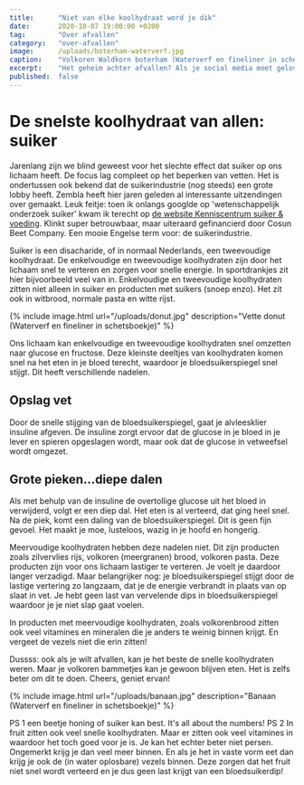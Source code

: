 ```yaml
---
title:      "Niet van élke koolhydraat word je dik"
date:       2020-10-07 19:00:00 +0200
tag:        "Over afvallen"
category:   "over-afvallen"
image:      /uploads/boterham-waterverf.jpg
caption:    "Volkoren Waldkorn boterham (Waterverf en fineliner in schetsboekje)"
excerpt:    "Het geheim achter afvallen? Als je social media moet geloven moet je vooral koolhydraten weren. Maar pas op dat je niet gaat discrimineren. Sommige koolhydraten zijn wel degelijk heel gezond en niet dikmakend!"
published:  false
---
```

# De snelste koolhydraat van allen: suiker
Jarenlang zijn we blind geweest voor het slechte effect dat suiker op ons lichaam heeft. De focus lag compleet op het beperken van vetten. Het is ondertussen ook bekend dat de suikerindustrie (nog steeds) een grote lobby heeft. Zembla heeft hier jaren geleden al interessante uitzendingen over gemaakt. Leuk feitje: toen ik onlangs googlde op 'wetenschappelijk onderzoek suiker' kwam ik terecht op [de website Kenniscentrum suiker & voeding](https://www.kenniscentrumsuiker.nl/). Klinkt super betrouwbaar, maar uiteraard gefinancierd door Cosun Beet Company. Een mooie Engelse term voor: de suikerindustrie. 

Suiker is een disacharide, of in normaal Nederlands, een tweevoudige koolhydraat. De enkelvoudige en tweevoudige koolhydraten zijn door het lichaam snel te verteren en zorgen voor snelle energie. In sportdrankjes zit hier bijvoorbeeld veel van in. Enkelvoudige en tweevoudige koolhydraten zitten niet alleen in suiker en producten met suikers (snoep enzo). Het zit ook in witbrood, normale pasta en witte rijst.

{% include image.html url="/uploads/donut.jpg" description="Vette donut (Waterverf en fineliner in schetsboekje)" %}

Ons lichaam kan enkelvoudige en tweevoudige koolhydraten snel omzetten naar glucose en fructose. Deze kleinste deeltjes van koolhydraten komen snel na het eten in je bloed terecht, waardoor je  bloedsuikerspiegel snel stijgt. Dit heeft verschillende nadelen. 

## Opslag vet

Door de snelle stijging van de bloedsuikerspiegel, gaat je alvleesklier insuline afgeven. De insuline zorgt ervoor dat de glucose in je bloed in je lever en spieren opgeslagen wordt, maar ook dat de glucose in vetweefsel wordt omgezet. 

## Grote pieken...diepe dalen

Als met behulp van de insuline de overtollige glucose uit het bloed in verwijderd, volgt er een diep dal. Het eten is al verteerd, dat ging heel snel. Na de piek, komt een daling van de bloedsuikerspiegel. Dit is geen fijn gevoel. Het maakt je moe, lusteloos, wazig in je hoofd en hongerig.

Meervoudige koolhydraten hebben deze nadelen niet. Dit zijn producten zoals zilvervlies rijs, volkoren (meergranen) brood, volkoren pasta. Deze producten zijn voor ons lichaam lastiger te verteren. Je voelt je daardoor langer verzadigd. Maar belangrijker nog: je bloedsuikerspiegel stijgt door de lastige vertering zo langzaam, dat je de energie verbrandt in plaats van op slaat in vet. Je hebt geen last van vervelende dips in bloedsuikerspiegel waardoor je je niet slap gaat voelen. 

In producten met meervoudige koolhydraten, zoals volkorenbrood zitten ook veel vitamines en mineralen die je anders te weinig binnen krijgt. En vergeet de vezels niet die erin zitten! 

Dussss: ook als je wilt afvallen, kan je het beste de snelle koolhydraten weren. Maar je volkoren bammetjes kan je gewoon blijven eten. Het is zelfs beter om dit te doen. Cheers, geniet ervan!   

{% include image.html url="/uploads/banaan.jpg" description="Banaan (Waterverf en fineliner in schetsboekje)" %}

PS 1 een beetje honing of suiker kan best. It's all about the numbers! 
PS 2 In fruit zitten ook veel snelle koolhydraten. Maar er zitten ook veel vitamines in waardoor het toch goed voor je is. Je kan het echter beter niet persen. Ongemerkt krijg je dan veel meer binnen. En als je het in vaste vorm eet dan krijg je ook de (in water oplosbare) vezels binnen. Deze zorgen dat het fruit niet snel wordt verteerd en je dus geen last krijgt van een bloedsuikerdip!

